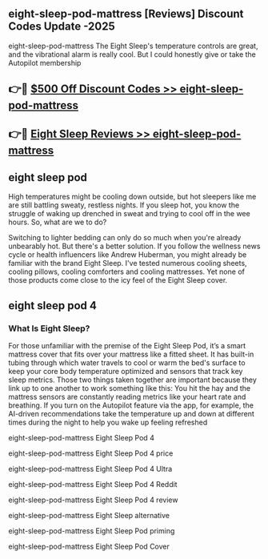 ## eight-sleep-pod-mattress [Reviews​] Discount Codes Update -2025

eight-sleep-pod-mattress The Eight Sleep's temperature controls are great, and the vibrational alarm is really cool. But I could honestly give or take the Autopilot membership

## 👉🔴 [$500 Off Discount Codes >> eight-sleep-pod-mattress](http://download.freeplayer.one?title=eight-sleep-pod-mattress&ref=18-ES)

## 👉🔴 [Eight Sleep Reviews >> eight-sleep-pod-mattress](http://download.freeplayer.one?title=eight-sleep-pod-mattress&ref=18-ES)

## eight sleep pod

High temperatures might be cooling down outside, but hot sleepers like me are still battling sweaty, restless nights. If you sleep hot, you know the struggle of waking up drenched in sweat and trying to cool off in the wee hours. So, what are we to do?

Switching to lighter bedding can only do so much when you're already unbearably hot. But there's a better solution. If you follow the wellness news cycle or health influencers like Andrew Huberman, you might already be familiar with the brand Eight Sleep. I've tested numerous cooling sheets, cooling pillows, cooling comforters and cooling mattresses. Yet none of those products come close to the icy feel of the Eight Sleep cover.

## eight sleep pod 4

### What Is Eight Sleep?

For those unfamiliar with the premise of the Eight Sleep Pod, it’s a smart mattress cover that fits over your mattress like a fitted sheet. It has built-in tubing through which water travels to cool or warm the bed's surface to keep your core body temperature optimized and sensors that track key sleep metrics. Those two things taken together are important because they link up to one another to work something like this: You hit the hay and the mattress sensors are constantly reading metrics like your heart rate and breathing. If you turn on the Autopilot feature via the app, for example, the AI-driven recommendations take the temperature up and down at different times during the night to help you wake up feeling refreshed

eight-sleep-pod-mattress Eight Sleep Pod 4

eight-sleep-pod-mattress Eight Sleep Pod 4 price

eight-sleep-pod-mattress Eight Sleep Pod 4 Ultra

eight-sleep-pod-mattress Eight Sleep Pod 4 Reddit

eight-sleep-pod-mattress Eight Sleep Pod 4 review

eight-sleep-pod-mattress Eight Sleep alternative

eight-sleep-pod-mattress Eight Sleep Pod priming

eight-sleep-pod-mattress Eight Sleep Pod Cover